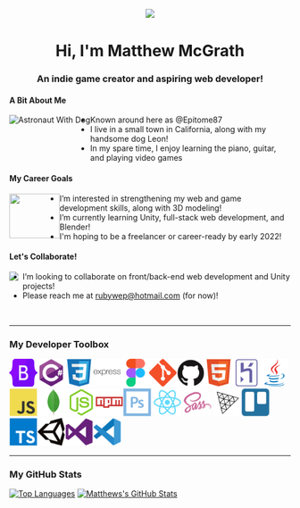 <p align="center">
  <img src="https://user-images.githubusercontent.com/3253714/139555814-f193936e-736c-49ad-8862-24546e696de1.png" width="150"/>
  <h1 align="center">Hi, I'm Matthew McGrath</h1>
  <h3 align="center">An indie game creator and aspiring web developer!</h3>
</p>


#### A Bit About Me
<img align="left" src="https://user-images.githubusercontent.com/3253714/139557357-181530a3-b19b-4900-9c93-8dbb2ad3cc61.png" alt="Astronaut With Dog" height="75" />

- Known around here as @Epitome87
- I live in a small town in California, along with my handsome dog Leon!
- In my spare time, I enjoy learning the piano, guitar, and playing video games

#### My Career Goals
<img align="left" src="https://user-images.githubusercontent.com/3253714/139555727-66adb928-114b-4f8c-ad45-bb910209933c.png" height="80" width="90"/>

- I’m interested in strengthening my web and game development skills, along with 3D modeling!
- I’m currently learning Unity, full-stack web development, and Blender!
- I'm hoping to be a freelancer or career-ready by early 2022!


#### Let's Collaborate!
<img align="left" src="https://user-images.githubusercontent.com/3253714/139557681-011d8043-365b-40e7-8b01-39e0d6bf0e29.png" height="75" />

- I’m looking to collaborate on front/back-end web development and Unity projects!
- Please reach me at rubywep@hotmail.com (for now)!
 
<br>
<hr>

<!-- ### <img src="https://user-images.githubusercontent.com/3253714/139555302-a24392ca-ad13-4858-945b-dcd0704ff300.png" width="30" height="30" /> -->
### My Developer Toolbox

<img src="https://github.com/devicons/devicon/blob/master/icons/bootstrap/bootstrap-original.svg" alt="Bootstrap Logo" width="50" height="50"/><img src="https://github.com/devicons/devicon/blob/master/icons/csharp/csharp-original.svg" alt="C# Logo" width="50" height="50"/><img src="https://github.com/devicons/devicon/blob/master/icons/css3/css3-original.svg" alt="CSS3 Logo" width="50" height="50"/><img src="https://github.com/devicons/devicon/blob/master/icons/express/express-original-wordmark.svg" alt="Express Logo" width="50" height="50"/><img src="https://github.com/devicons/devicon/blob/master/icons/figma/figma-original.svg" alt="Figma Logo" width="50" height="50"/><img src="https://github.com/devicons/devicon/blob/master/icons/git/git-original.svg" alt="Git Logo" width="50" height="50"/><img src="https://github.com/devicons/devicon/blob/master/icons/github/github-original.svg" alt="Github Logo" width="50" height="50"/><img src="https://github.com/devicons/devicon/blob/master/icons/html5/html5-original.svg" alt="HTML5 Logo" width="50" height="50"/><img src="https://github.com/devicons/devicon/blob/master/icons/heroku/heroku-original.svg" alt="Heroku Logo" width="50" height="50"/><img src="https://github.com/devicons/devicon/blob/master/icons/java/java-original.svg" alt="Java Logo" width="50" height="50"/><img src="https://github.com/devicons/devicon/blob/master/icons/javascript/javascript-original.svg" alt="Javascript Logo" width="50" height="50"/>
<img src="https://github.com/devicons/devicon/blob/master/icons/mongodb/mongodb-original.svg" alt="Mongodb Logo" width="50" height="50"/><img src="https://github.com/devicons/devicon/blob/master/icons/nodejs/nodejs-original.svg" alt="NodeJS Logo" width="50" height="50"/><img src="https://github.com/devicons/devicon/blob/master/icons/npm/npm-original-wordmark.svg" alt="NPM Logo" width="50" height="50"/><img src="https://github.com/devicons/devicon/blob/master/icons/photoshop/photoshop-line.svg" alt="Photoshop Logo" width="50" height="50"/>
<img src="https://github.com/devicons/devicon/blob/master/icons/react/react-original.svg" alt="React Logo" width="50" height="50"/>
<img src="https://github.com/devicons/devicon/blob/master/icons/sass/sass-original.svg" alt="SASS Logo" width="50" height="50"/>
<img src="https://github.com/devicons/devicon/blob/master/icons/threejs/threejs-original.svg" alt="ThreeJS Logo" width="50" height="50"/><img src="https://github.com/devicons/devicon/blob/master/icons/trello/trello-plain.svg" alt="Trello Logo" width="50" height="50"/><img src="https://github.com/devicons/devicon/blob/master/icons/typescript/typescript-original.svg" alt="TypeScript Logo" width="50" height="50"/><img src="https://github.com/devicons/devicon/blob/master/icons/unity/unity-original.svg" alt="Unity Logo" width="50" height="50"/><img src="https://github.com/devicons/devicon/blob/master/icons/visualstudio/visualstudio-plain.svg" alt="Visual Studio Logo" width="50" height="50"/><img src="https://github.com/devicons/devicon/blob/master/icons/vscode/vscode-original.svg" alt="VS Code Logo" width="50" height="50"/>

<hr>

<!-- ## &#x1f4c8;  -->
<!-- <img src="https://user-images.githubusercontent.com/3253714/139555103-80861f4e-9892-44a8-8926-8da6eb205b46.png" width="30" height="30" />    -->
### My GitHub Stats 
<!-- <img src="https://user-images.githubusercontent.com/3253714/139555102-7cbbcf51-ea1c-4040-9009-a5f3822dfeeb.png" width="30" height="30"/> -->



[![Top Languages](https://github-readme-stats.vercel.app/api/top-langs/?username=Epitome87&theme=github_dark)](https://github.com/anuraghazra/github-readme-stats)
[![Matthews's GitHub Stats](https://github-readme-stats.vercel.app/api?username=Epitome87&theme=github_dark)](https://github.com/anuraghazra/github-readme-stats)


<!---
Epitome87/Epitome87 is a ✨ special ✨ repository because its `README.md` (this file) appears on your GitHub profile.
You can click the Preview link to take a look at your changes.
![4401280](https://user-images.githubusercontent.com/3253714/139542267-aee8b6cd-e494-4399-9e9e-ab0ac198185b.jpg)
![4401280](https://user-images.githubusercontent.com/3253714/139542826-427fe698-5017-4c56-9cf2-97bbf5f391e6.png)
<p align="center"><img src="https://user-images.githubusercontent.com/3253714/139542826-427fe698-5017-4c56-9cf2-97bbf5f391e6.png" width="300px"></p>
![2555355](https://user-images.githubusercontent.com/3253714/139543642-00f89a69-22b5-423f-93c1-c257b4cb3864.png)

--->


